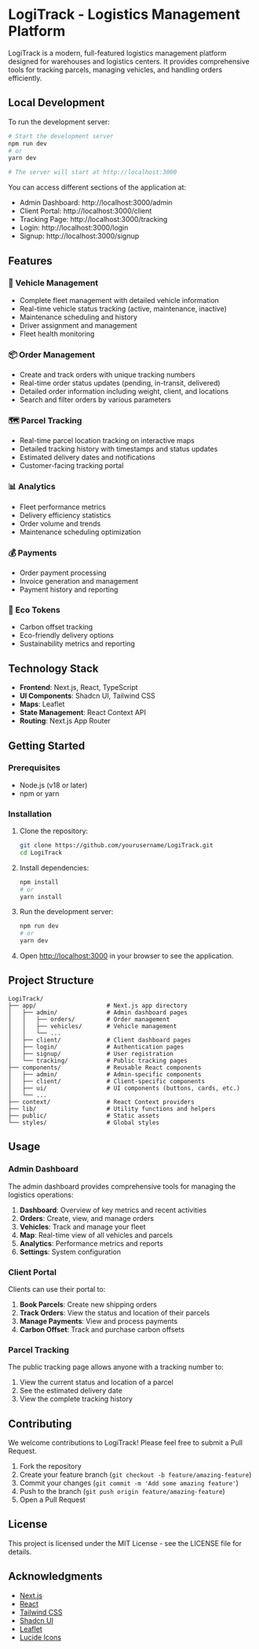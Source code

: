 # LogiTrack - Logistics Management Platform

LogiTrack is a modern, full-featured logistics management platform designed for warehouses and logistics centers. It provides comprehensive tools for tracking parcels, managing vehicles, and handling orders efficiently.

## Local Development

To run the development server:

```bash
# Start the development server
npm run dev
# or
yarn dev

# The server will start at http://localhost:3000
```

You can access different sections of the application at:
- Admin Dashboard: http://localhost:3000/admin
- Client Portal: http://localhost:3000/client
- Tracking Page: http://localhost:3000/tracking
- Login: http://localhost:3000/login
- Signup: http://localhost:3000/signup

## Features

### 🚚 Vehicle Management
- Complete fleet management with detailed vehicle information
- Real-time vehicle status tracking (active, maintenance, inactive)
- Maintenance scheduling and history
- Driver assignment and management
- Fleet health monitoring

### 📦 Order Management
- Create and track orders with unique tracking numbers
- Real-time order status updates (pending, in-transit, delivered)
- Detailed order information including weight, client, and locations
- Search and filter orders by various parameters

### 🗺️ Parcel Tracking
- Real-time parcel location tracking on interactive maps
- Detailed tracking history with timestamps and status updates
- Estimated delivery dates and notifications
- Customer-facing tracking portal

### 📊 Analytics
- Fleet performance metrics
- Delivery efficiency statistics
- Order volume and trends
- Maintenance scheduling optimization

### 💰 Payments
- Order payment processing
- Invoice generation and management
- Payment history and reporting

### 🌿 Eco Tokens
- Carbon offset tracking
- Eco-friendly delivery options
- Sustainability metrics and reporting

## Technology Stack

- **Frontend**: Next.js, React, TypeScript
- **UI Components**: Shadcn UI, Tailwind CSS
- **Maps**: Leaflet
- **State Management**: React Context API
- **Routing**: Next.js App Router

## Getting Started

### Prerequisites

- Node.js (v18 or later)
- npm or yarn

### Installation

1. Clone the repository:
   ```bash
   git clone https://github.com/yourusername/LogiTrack.git
   cd LogiTrack
   ```

2. Install dependencies:
   ```bash
   npm install
   # or
   yarn install
   ```

3. Run the development server:
   ```bash
   npm run dev
   # or
   yarn dev
   ```

4. Open [http://localhost:3000](http://localhost:3000) in your browser to see the application.

## Project Structure

```
LogiTrack/
├── app/                    # Next.js app directory
│   ├── admin/              # Admin dashboard pages
│   │   ├── orders/         # Order management
│   │   ├── vehicles/       # Vehicle management
│   │   └── ...
│   ├── client/             # Client dashboard pages
│   ├── login/              # Authentication pages
│   ├── signup/             # User registration
│   └── tracking/           # Public tracking pages
├── components/             # Reusable React components
│   ├── admin/              # Admin-specific components
│   ├── client/             # Client-specific components
│   ├── ui/                 # UI components (buttons, cards, etc.)
│   └── ...
├── context/                # React Context providers
├── lib/                    # Utility functions and helpers
├── public/                 # Static assets
└── styles/                 # Global styles
```

## Usage

### Admin Dashboard

The admin dashboard provides comprehensive tools for managing the logistics operations:

1. **Dashboard**: Overview of key metrics and recent activities
2. **Orders**: Create, view, and manage orders
3. **Vehicles**: Track and manage your fleet
4. **Map**: Real-time view of all vehicles and parcels
5. **Analytics**: Performance metrics and reports
6. **Settings**: System configuration

### Client Portal

Clients can use their portal to:

1. **Book Parcels**: Create new shipping orders
2. **Track Orders**: View the status and location of their parcels
3. **Manage Payments**: View and process payments
4. **Carbon Offset**: Track and purchase carbon offsets

### Parcel Tracking

The public tracking page allows anyone with a tracking number to:

1. View the current status and location of a parcel
2. See the estimated delivery date
3. View the complete tracking history

## Contributing

We welcome contributions to LogiTrack! Please feel free to submit a Pull Request.

1. Fork the repository
2. Create your feature branch (`git checkout -b feature/amazing-feature`)
3. Commit your changes (`git commit -m 'Add some amazing feature'`)
4. Push to the branch (`git push origin feature/amazing-feature`)
5. Open a Pull Request

## License

This project is licensed under the MIT License - see the LICENSE file for details.

## Acknowledgments

- [Next.js](https://nextjs.org/)
- [React](https://reactjs.org/)
- [Tailwind CSS](https://tailwindcss.com/)
- [Shadcn UI](https://ui.shadcn.com/)
- [Leaflet](https://leafletjs.com/)
- [Lucide Icons](https://lucide.dev/) 